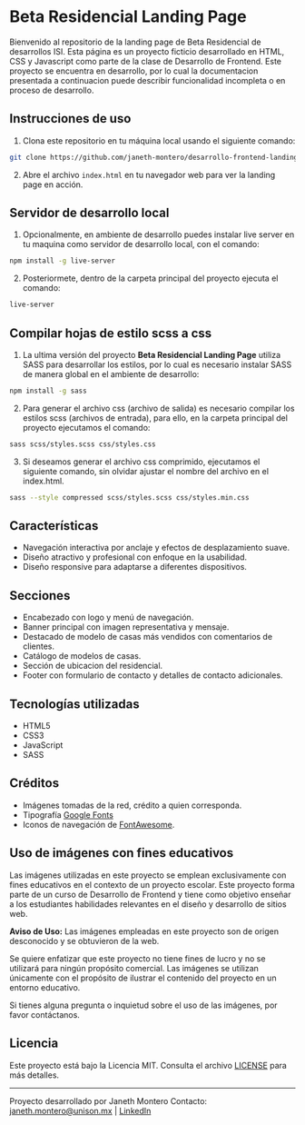 # Beta Residencial Landing Page

Bienvenido al repositorio de la landing page de Beta Residencial de desarrollos ISI.
Esta página es un proyecto ficticio desarrollado en HTML, CSS y Javascript como parte de la clase de Desarrollo de Frontend.
Este proyecto se encuentra en desarrollo, por lo cual la documentacion presentada a continuacion puede describir funcionalidad incompleta o en proceso de desarrollo.

## Instrucciones de uso

1. Clona este repositorio en tu máquina local usando el siguiente comando:

```bash
git clone https://github.com/janeth-montero/desarrollo-frontend-landing-page.git
```

2. Abre el archivo `index.html` en tu navegador web para ver la landing page en acción.


## Servidor de desarrollo local
1. Opcionalmente, en ambiente de desarrollo puedes instalar live server en tu maquina como servidor de desarrollo local, con el comando:

```bash
npm install -g live-server
```

2. Posteriormete, dentro de la carpeta principal del proyecto ejecuta el comando:

```bash
live-server
```

## Compilar hojas de estilo scss a css
1. La ultima versión del proyecto **Beta Residencial Landing Page** utiliza SASS para desarrollar los estilos, por lo cual es necesario instalar SASS de manera global en el ambiente de desarrollo:

```bash
npm install -g sass
```

2. Para generar el archivo css (archivo de salida) es necesario compilar los estilos scss (archivos de entrada), para ello, en la carpeta principal del proyecto ejecutamos el comando:

```bash
sass scss/styles.scss css/styles.css
```

3. Si deseamos generar el archivo css comprimido, ejecutamos el siguiente comando, sin olvidar ajustar el nombre del archivo en el index.html.

```bash
sass --style compressed scss/styles.scss css/styles.min.css
```

## Características

- Navegación interactiva por anclaje y efectos de desplazamiento suave.
- Diseño atractivo y profesional con enfoque en la usabilidad.
- Diseño responsive para adaptarse a diferentes dispositivos.

## Secciones

- Encabezado con logo y menú de navegación.
- Banner principal con imagen representativa y mensaje.
- Destacado de modelo de casas más vendidos con comentarios de clientes.
- Catálogo de modelos de casas.
- Sección de ubicacion del residencial.
- Footer con formulario de contacto y detalles de contacto adicionales.

## Tecnologías utilizadas

- HTML5
- CSS3
- JavaScript
- SASS

## Créditos

- Imágenes tomadas de la red, crédito a quien corresponda.
- Tipografía [Google Fonts](https://fonts.google.com/specimen/Inter?query=inter)
- Iconos de navegación de [FontAwesome](https://fontawesome.com).

## Uso de imágenes con fines educativos

Las imágenes utilizadas en este proyecto se emplean exclusivamente con fines educativos en el contexto de un proyecto escolar. Este proyecto forma parte de un curso de Desarrollo de Frontend y tiene como objetivo enseñar a los estudiantes habilidades relevantes en el diseño y desarrollo de sitios web.

**Aviso de Uso:** Las imágenes empleadas en este proyecto son de origen desconocido y se obtuvieron de la web.

Se quiere enfatizar que este proyecto no tiene fines de lucro y no se utilizará para ningún propósito comercial. Las imágenes se utilizan únicamente con el propósito de ilustrar el contenido del proyecto en un entorno educativo.

Si tienes alguna pregunta o inquietud sobre el uso de las imágenes, por favor contáctanos.

## Licencia

Este proyecto está bajo la Licencia MIT. Consulta el archivo [LICENSE](LICENSE) para más detalles.

---

Proyecto desarrollado por Janeth Montero
Contacto: janeth.montero@unison.mx | [LinkedIn](https://www.linkedin.com/in/janeth-montero/)
